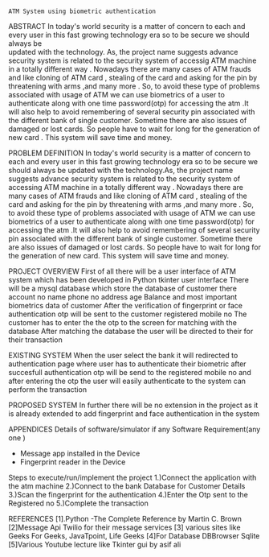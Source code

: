                                                                          ATM System using biometric authentication

ABSTRACT
In today's world security is a matter of concern to  each and every user in this fast growing technology era  so   to be secure we should  always be  
updated with the     technology. As, the project name suggests advance security system is related to the security system of accessig ATM machine in 
a totally different way . Nowadays there are many cases of ATM frauds and  like cloning of ATM card , stealing of the card and asking for the 
pin by threatening with arms ,and many more . So, to avoid these type  of problems associated with usage of ATM we can use biometrics of a user to 
authenticate along with one time password(otp) for accessing  the atm  .It will also help  to avoid remembering of several security pin associated with
the different bank of single customer. Sometime there are also issues of damaged or lost cards. So people have to wait for long for the
generation of new card . This system will save time and money.
         
PROBLEM DEFINITION
In today's world security is a matter of concern to  each and every user in this fast growing technology era  so   to be secure we should  always be 
updated with the  technology.As, the project name suggests advance security system is related to the security system of accessing ATM machine in a 
totally different way . Nowadays there are many cases of ATM frauds and  like cloning of ATM card , stealing of the card and asking for the pin by
threatening with arms ,and many more . So, to avoid these type  of problems associated with usage of ATM we can use biometrics of a user to authenticate 
along with one time password(otp) for accessing  the atm  .It will also help  to avoid remembering of several security pin associated with the different
bank of single customer. Sometime there are also issues of damaged or lost cards. So people have to wait for long for the generation of new card.
This system will save time and money.

PROJECT OVERVIEW
First of all there will be a user interface of ATM system which has been developed in Python tkinter user interface
There will be a mysql database which store the database of customer there account no name phone no address age Balance and most important biometrics data of customer
After the verification of fingerprint  or face authentication otp will be sent to the customer registered mobile no 
The customer has to enter the the otp to the screen for matching with the database
After matching the database the user will be directed to their for their transaction 

EXISTING SYSTEM
When the user select the bank it will redirected to authentication page where user has to authenticate 
their biometric after succesfull authentication   otp will be send to the registered mobile no and after 
entering the otp the user will easily authenticate to the system can perform the transaction

PROPOSED SYSTEM
In further there will  be no extension in the project as it is already extended to add fingerprint and 
face authentication in the system

APPENDICES
Details of software/simulator if any
Software Requirement(any one )
*  Message app installed in the Device
* Fingerprint reader in the Device 

 Steps to execute/run/implement the project
1.)Connect the application  with the atm machine
2.)Connect to the bank Database for Customer Details 
3.)Scan the fingerprint for the authentication
4.)Enter the Otp sent to the Registered no
5.)Complete  the transaction


REFERENCES
[1].Python -The Complete Reference by Martin C. Brown
[2]Message Api Twilio for their message services
[3] various sites like Geeks For Geeks, JavaTpoint, Life Geeks
[4]For Database DBBrowser Sqlite
[5]Various Youtube lecture like Tkinter  gui by asif ali



         




















